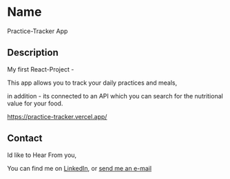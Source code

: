 # Name

Practice-Tracker App

## Description
My first React-Project - 

This app allows you to track your daily practices and meals,

in addition - its connected to an API which you can search for the nutritional value for your food.

https://practice-tracker.vercel.app/


## Contact

Id like to Hear From you,

You can find me on [LinkedIn](https://www.linkedin.com/in/gilad-frishberg-24b2161ab/), or [send me an e-mail](gilad.frish@gmail.com)
